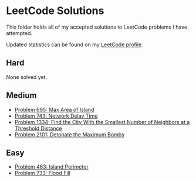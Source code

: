 # LeetCode Solutions
This folder holds all of my accepted solutions to LeetCode problems I have attempted.

Updated statistics can be found on my [LeetCode profile](https://leetcode.com/JKnox203/).
## Hard
None solved yet.
## Medium
- [Problem 695: Max Area of Island](https://github.com/JacobKnox/Jacob-Knox-Projects/blob/main/LeetCode%20Solutions/Problem695.java)
- [Problem 743: Network Delay Time](https://github.com/JacobKnox/Jacob-Knox-Projects/blob/main/LeetCode%20Solutions/Problem743.java)
- [Problem 1334: Find the City With the Smallest Number of Neighbors at a Threshold Distance](https://github.com/JacobKnox/Jacob-Knox-Projects/blob/main/LeetCode%20Solutions/Problem1334.java)
- [Problem 2101: Detonate the Maximum Bombs](https://github.com/JacobKnox/Jacob-Knox-Projects/blob/main/LeetCode%20Solutions/Problem2101.java)
## Easy
- [Problem 463: Island Perimeter](https://github.com/JacobKnox/Jacob-Knox-Projects/blob/main/LeetCode%20Solutions/Problem463.java)
- [Problem 733: Flood Fill](https://github.com/JacobKnox/Jacob-Knox-Projects/blob/main/LeetCode%20Solutions/Problem733.java)
